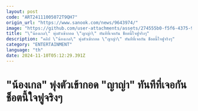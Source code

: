 ```yaml
---
layout: post
code: "ART24111005072T9QH7"
origin_url: "https://www.sanook.com/news/9643974/"
image: "https://github.com/user-attachments/assets/274555b0-f5f6-4375-9d9d-674ad2e315ce"
title: "\"น้องเกล\" พุ่งตัวเข้ากอด \"ญาญ่า\" ทันทีที่เจอกัน ช็อตนี้ใจฟูจริงๆ"
description: "คลิป \"น้องเกล\" พุ่งตัวเข้ากอด \"ญาญ่า\" ทันทีที่เจอกัน ช็อตนี้ใจฟูจริงๆ"
category: "ENTERTAINMENT"
language: "th"
date: 2024-11-10T05:12:29.391Z
---
```


# "น้องเกล" พุ่งตัวเข้ากอด "ญาญ่า" ทันทีที่เจอกัน ช็อตนี้ใจฟูจริงๆ